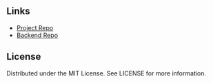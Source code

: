 ## Links
- [Project Repo](https://github.com/Anubhx/FoodBuddy.git)
- [Backend Repo](https://github.com/Anubhx/FoodBuddy-Backend.git)


## License
Distributed under the MIT License. See LICENSE for more information.
